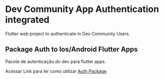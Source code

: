 # Dev Community App Authentication integrated

Flutter web project to authenticate in Dev Community Users.

## Package Auth to Ios/Android Flutter Apps
Pacote de autenticação do dev para flutter apps.

Acessar Link para ler como utilizar
[Auth Package](https://github.com/Maua-Dev/dev_authentication/tree/main/packages/auth_package)
